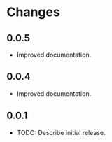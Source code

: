 # Changes

## 0.0.5

* Improved documentation.

## 0.0.4

* Improved documentation.

## 0.0.1

* TODO: Describe initial release.
